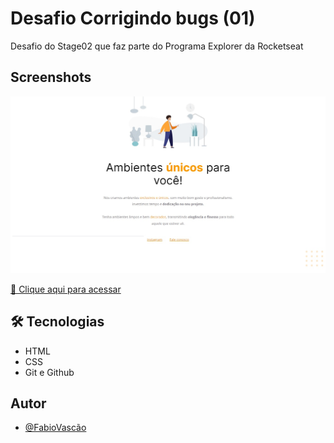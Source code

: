 # Desafio Corrigindo bugs (01)

Desafio do Stage02 que faz parte do Programa Explorer da Rocketseat

## Screenshots

![preview](preview.jpg)


[🔗 Clique aqui para acessar](https://fabiovascao.github.io/Projeto-01/)

## 🛠 Tecnologias

- HTML
- CSS
- Git e Github


## Autor

- [@FabioVascão](https://www.github.com/fabiovascao)
